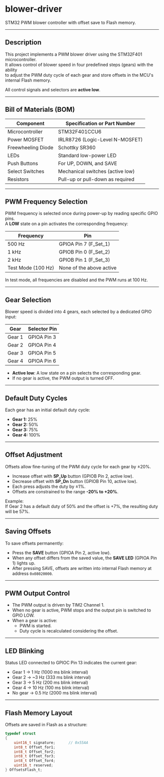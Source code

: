 # blower-driver

STM32 PWM blower controller with offset save to Flash memory.

---

## Description

This project implements a PWM blower driver using the STM32F401 microcontroller.  
It allows control of blower speed in four predefined steps (gears) with the ability  
to adjust the PWM duty cycle of each gear and store offsets in the MCU's internal Flash memory.

All control signals and selectors are **active low**.

---

## Bill of Materials (BOM)

| Component               | Specification or Part Number      |
|--------------------------|-----------------------------------|
| Microcontroller          | STM32F401CCU6                     |
| Power MOSFET             | IRLR8726 (Logic-Level N-MOSFET)   |
| Freewheeling Diode       | Schottky SR360                    |
| LEDs                     | Standard low-power LED            |
| Push Buttons             | For UP, DOWN, and SAVE            |
| Select Switches          | Mechanical switches (active low)  |
| Resistors                | Pull-up or pull-down as required  |

---

## PWM Frequency Selection

PWM frequency is selected once during power-up by reading specific GPIO pins.  
A **LOW** state on a pin activates the corresponding frequency:

| Frequency     | Pin                       |
|---------------|---------------------------|
| 500 Hz        | GPIOA Pin 7 (F_Set_1)     |
| 1 kHz         | GPIOB Pin 0 (F_Set_2)     |
| 2 kHz         | GPIOB Pin 1 (F_Set_3)     |
| Test Mode (100 Hz) | None of the above active |

In test mode, all frequencies are disabled and the PWM runs at 100 Hz.

---

## Gear Selection

Blower speed is divided into 4 gears, each selected by a dedicated GPIO input:  

| Gear   | Selector Pin       |
|--------|--------------------|
| Gear 1 | GPIOA Pin 3        |
| Gear 2 | GPIOA Pin 4        |
| Gear 3 | GPIOA Pin 5        |
| Gear 4 | GPIOA Pin 6        |

- **Active low**: A low state on a pin selects the corresponding gear.
- If no gear is active, the PWM output is turned OFF.

---

## Default Duty Cycles

Each gear has an initial default duty cycle:

- **Gear 1:** 25%
- **Gear 2:** 50%
- **Gear 3:** 75%
- **Gear 4:** 100%

---

## Offset Adjustment

Offsets allow fine-tuning of the PWM duty cycle for each gear by ±20%.  

- Increase offset with **SP_Up** button (GPIOB Pin 2, active low).
- Decrease offset with **SP_Dn** button (GPIOB Pin 10, active low).
- Each press adjusts the duty by ±1%.
- Offsets are constrained to the range **-20% to +20%**.

Example:  
If Gear 2 has a default duty of 50% and the offset is +7%, the resulting duty will be 57%.

---

## Saving Offsets

To save offsets permanently:

- Press the **SAVE** button (GPIOA Pin 2, active low).
- When any offset differs from the saved value, the **SAVE LED** (GPIOA Pin 1) lights up.
- After pressing SAVE, offsets are written into internal Flash memory at address `0x08020000`.

---

## PWM Output Control

- The PWM output is driven by TIM2 Channel 1.
- When no gear is active, PWM stops and the output pin is switched to GPIO LOW.
- When a gear is active:
  - PWM is started.
  - Duty cycle is recalculated considering the offset.

---

## LED Blinking

Status LED connected to GPIOC Pin 13 indicates the current gear:

- Gear 1 → 1 Hz (1000 ms blink interval)
- Gear 2 → ~3 Hz (333 ms blink interval)
- Gear 3 → 5 Hz (200 ms blink interval)
- Gear 4 → 10 Hz (100 ms blink interval)
- No gear → 0.5 Hz (2000 ms blink interval)

---

## Flash Memory Layout

Offsets are saved in Flash as a structure:

```c
typedef struct
{
    uint16_t signature;      // 0x55AA
    int8_t Offset_for1;
    int8_t Offset_for2;
    int8_t Offset_for3;
    int8_t Offset_for4;
    uint16_t reserved;
} OffsetsFlash_t;
